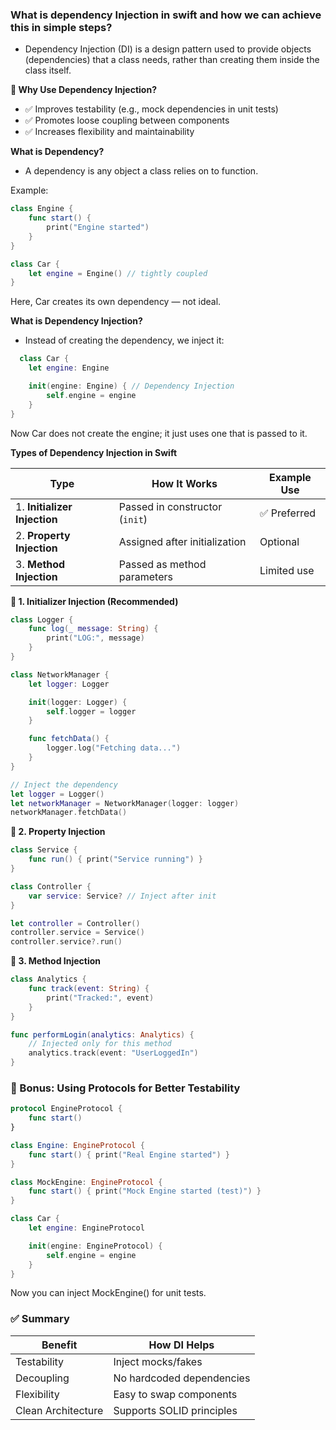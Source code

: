 ### What is dependency Injection in swift and how we can achieve this in simple steps?

- Dependency Injection (DI) is a design pattern used to provide objects (dependencies) that a class needs, rather than creating them inside the class itself.

**🚀 Why Use Dependency Injection?**
- ✅ Improves testability (e.g., mock dependencies in unit tests)
- ✅ Promotes loose coupling between components
- ✅ Increases flexibility and maintainability

**What is Dependency?**
- A dependency is any object a class relies on to function.

Example:

```swift
class Engine {
    func start() {
        print("Engine started")
    }
}

class Car {
    let engine = Engine() // tightly coupled
}
```
Here, Car creates its own dependency — not ideal.

**What is Dependency Injection?**
- Instead of creating the dependency, we inject it:
```swift
  class Car {
    let engine: Engine

    init(engine: Engine) { // Dependency Injection
        self.engine = engine
    }
}
```

Now Car does not create the engine; it just uses one that is passed to it.

**Types of Dependency Injection in Swift**

| Type                         | How It Works                   | Example Use |
| ---------------------------- | ------------------------------ | ----------- |
| 1. **Initializer Injection** | Passed in constructor (`init`) | ✅ Preferred |
| 2. **Property Injection**    | Assigned after initialization  | Optional    |
| 3. **Method Injection**      | Passed as method parameters    | Limited use |



**🔹 1. Initializer Injection (Recommended)**
```swift
class Logger {
    func log(_ message: String) {
        print("LOG:", message)
    }
}

class NetworkManager {
    let logger: Logger

    init(logger: Logger) {
        self.logger = logger
    }

    func fetchData() {
        logger.log("Fetching data...")
    }
}

// Inject the dependency
let logger = Logger()
let networkManager = NetworkManager(logger: logger)
networkManager.fetchData()
```

**🔹 2. Property Injection**
```swift
class Service {
    func run() { print("Service running") }
}

class Controller {
    var service: Service? // Inject after init
}

let controller = Controller()
controller.service = Service()
controller.service?.run()
```

**🔹 3. Method Injection**
```swift
class Analytics {
    func track(event: String) {
        print("Tracked:", event)
    }
}

func performLogin(analytics: Analytics) {
    // Injected only for this method
    analytics.track(event: "UserLoggedIn")
}
```


### 🔄 Bonus: Using Protocols for Better Testability

```swift
protocol EngineProtocol {
    func start()
}

class Engine: EngineProtocol {
    func start() { print("Real Engine started") }
}

class MockEngine: EngineProtocol {
    func start() { print("Mock Engine started (test)") }
}

class Car {
    let engine: EngineProtocol

    init(engine: EngineProtocol) {
        self.engine = engine
    }
}
```
Now you can inject MockEngine() for unit tests.

### ✅ Summary

| Benefit            | How DI Helps              |
| ------------------ | ------------------------- |
| Testability        | Inject mocks/fakes        |
| Decoupling         | No hardcoded dependencies |
| Flexibility        | Easy to swap components   |
| Clean Architecture | Supports SOLID principles |



